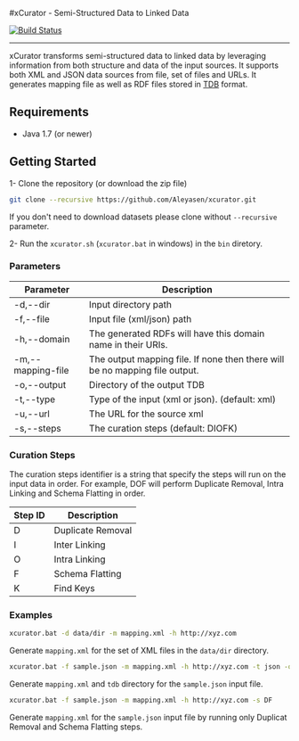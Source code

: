 #xCurator - Semi-Structured Data to Linked Data

[![Build Status](https://travis-ci.org/xcurator/xcurator.svg?branch=ver2)](https://travis-ci.org/xcurator/xcurator)

------------------
xCurator transforms semi-structured data to linked data by leveraging information from both structure and data of the input sources. It supports both XML and JSON data sources from file, set of files and URLs. It generates mapping file as well as RDF files stored in [TDB](http://jena.apache.org/documentation/tdb/) format. 

## Requirements
 * Java 1.7 (or newer)
 

## Getting Started
 1- Clone the repository (or download the zip file)  
```bash 
git clone --recursive https://github.com/Aleyasen/xcurator.git
 ```
If you don't need to download datasets please clone without ```--recursive``` parameter.

 2- Run the ```xcurator.sh``` (```xcurator.bat``` in windows) in the ```bin``` diretory.  


### Parameters


| Parameter         | Description                                                               |
|-------------------|---------------------------------------------------------------------------|
| -d,--dir          | Input directory path                                                      |
| -f,--file         | Input file (xml/json) path                                                |
| -h,--domain       | The generated RDFs will have this domain name in their URIs.              |
| -m,--mapping-file | The output mapping file. If none then there will be no mapping file output. |
| -o,--output       | Directory of the output TDB                                               |
| -t,--type         | Type of the input (xml or json). (default: xml)                           |
| -u,--url          | The URL for the source xml                                                |
| -s,--steps        | The curation steps (default: DIOFK)                                               |


### Curation Steps
The curation steps identifier is a string that specify the steps will run on the input data in order. For example, DOF will perform 
Duplicate Removal, Intra Linking and Schema Flatting in order. 

| Step ID           | Description                                                               |
|-------------------|---------------------------------------------------------------------------|
| D                 | Duplicate Removal                                                      |
| I                 | Inter Linking                                                |
| O                 | Intra Linking             |
| F                 | Schema Flatting |
| K                 | Find Keys                                               |

### Examples
```bash
xcurator.bat -d data/dir -m mapping.xml -h http://xyz.com
```
Generate ```mapping.xml``` for the set of XML files in the ```data/dir``` directory.


```bash
xcurator.bat -f sample.json -m mapping.xml -h http://xyz.com -t json -o tdb
```
Generate ```mapping.xml``` and ```tdb``` directory for the ```sample.json``` input file. 

```bash
xcurator.bat -f sample.json -m mapping.xml -h http://xyz.com -s DF
```
Generate ```mapping.xml``` for the ```sample.json``` input file by running only Duplicat Removal and Schema Flatting steps. 

